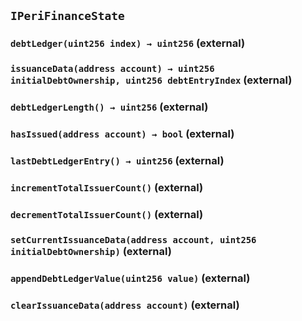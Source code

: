 ## `IPeriFinanceState`

### `debtLedger(uint256 index) → uint256` (external)

### `issuanceData(address account) → uint256 initialDebtOwnership, uint256 debtEntryIndex` (external)

### `debtLedgerLength() → uint256` (external)

### `hasIssued(address account) → bool` (external)

### `lastDebtLedgerEntry() → uint256` (external)

### `incrementTotalIssuerCount()` (external)

### `decrementTotalIssuerCount()` (external)

### `setCurrentIssuanceData(address account, uint256 initialDebtOwnership)` (external)

### `appendDebtLedgerValue(uint256 value)` (external)

### `clearIssuanceData(address account)` (external)
